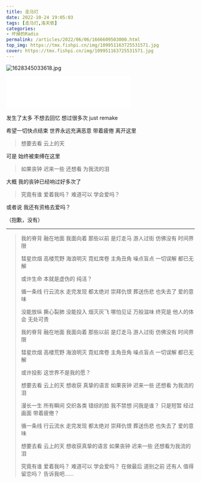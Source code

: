 ```yaml
---
title: 走马灯
date: 2022-10-24 19:05:03
tags: [走马灯,洛天依]
categories: 
- 坏掉的Radio
permalink: /articles/2022/06/06/1666609503000.html
top_img: https://tmx.fishpi.cn/img/109951163725531571.jpg
cover: https://tmx.fishpi.cn/img/109951163725531571.jpg
---
```

![1628345033618.jpg](https://tmx.fishpi.cn/img/109951163725531571.jpg)

<iframe frameborder="no" border="0" marginwidth="0" marginheight="0" width=330 height=86 src="//music.163.com/outchain/player?type=2&id=1356379400&auto=0&height=66"></iframe>


发生了太多
不想去回忆
想过很多次
just remake

希望一切快点结束
世界永远充满恶意
带着疲倦
离开这里

>想要去看 云上的天

可是
始终被束缚在这里

>如果丧钟 迟来一些
>还想看 为我流的泪

大概
我的丧钟已经响过好多次了

>究竟有谁 爱着我吗？
>难道可以 学会爱吗？

或者说
我还有资格去爱吗？



（抱歉，没有）


----


>我的脊背 融在地面
>我面向着 那些以前
>是灯走马 游人过街
>仿佛没有 时间界限
>
>彗星炊烟 高楼荒野
>海浪明灭 霓虹席卷
>主角丑角 噪点盲点
>一切误解 都已无解
>
>或许生命 本就是虚伪的 纯洁？
>
>循一条线 行云流水
>走完发现 都太绝对
>崇拜仇恨 葬送伤悲
>也失去了 爱的意味
>
>没能放纵 撕心裂肺
>没能投入 烟灭灰飞
>哪怕见证 万般滋味
>终究是 他人的体会 无处可贵
>
>我的脊背 融在地面
>我面向着 那些以前
>是灯走马 游人过街
>仿佛没有 时间界限
>
>彗星炊烟 高楼荒野
>海浪明灭 霓虹席卷
>主角丑角 噪点盲点
>一切误解 都已无解
>
>或许投影 这世界不是我的愿？
>
>想要去看 云上的天
>想收获 真挚的语言
>如果丧钟 迟来一些
>还想看 为我流的泪
>
>漫长一生 所有瞬间
>交织各类 错综的脸
>我不禁想 问我是谁？
>只是短暂 经过画面 带着疲倦？
>
>循一条线 行云流水
>走完发现 都太绝对
>崇拜仇恨 葬送伤悲
>也失去了 爱的意味
>
>想要去看 云上的天
>想收获真挚的语言
>如果丧钟 迟来一些
>还想看为我流的泪
>
>究竟有谁 爱着我吗？
>难道可以 学会爱吗？
>在做最后 道别之前
>还有人 值得留恋吗？
>告诉我吧......